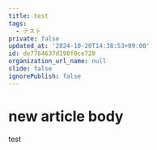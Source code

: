 ```yaml
---
title: test
tags:
  - テスト
private: false
updated_at: '2024-10-20T14:38:53+09:00'
id: de7764637d198f0ce728
organization_url_name: null
slide: false
ignorePublish: false
---
```

# new article body
test